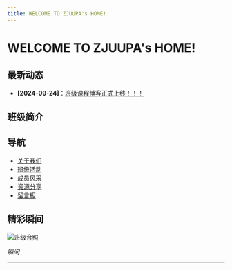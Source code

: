 ```yaml
---
title: WELCOME TO ZJUUPA's HOME!
---
```


# WELCOME TO ZJUUPA's HOME!


## 最新动态

- **[2024-09-24]**：[班级课程博客正式上线！！！](zjuupa.github.io)

## 班级简介


## 导航

- [关于我们](aboutus.md)
- [班级活动](activities/)
- [成员风采](members/)
- [资源分享](resources/)
- [留言板](guestbook/)

## 精彩瞬间

![班级合照](images/class_photo.jpg)

*瞬间*

---



